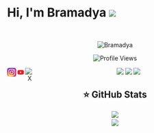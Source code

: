 # Hi, I'm Bramadya <img src="https://media.giphy.com/media/hvRJCLFzcasrR4ia7z/giphy.gif" width=35 />
<br>
<div align="center">
<p align="center"> 
  <img src="https://img.shields.io/github/followers/bramadyafiqri?label=Follow Me!&style=social" alt=Bramadya Fiqri" /> 
</p>

![Profile Views](https://hits.seeyoufarm.com/api/count/incr/badge.svg?url=https://github.com/KumaaDeveloper/&title=Profile%20Views)


<a href="https://www.instagram.com/">
  <img align="left" alt="Instagram" width="21px" src="https://raw.githubusercontent.com/github/explore/06c46459e7947c8a25f72798af696d66e202ac39/topics/instagram/instagram.png" />
</a>
<a href="https://youtube.com/@bramadyafiqri">
  <img align="left" alt="Youtube" width="21px" src="https://raw.githubusercontent.com/edent/SuperTinyIcons/e94212a487d744cb75e75241cb93716836b2d1e2/images/svg/youtube.svg" />
</a>
<a href="https://x.com/">
  <img align="left" alt="X" width="21px" src="https://avatars.githubusercontent.com/u/50278?s=200&v=4" />
</a>

  
<p align="center">
  <img src="https://forthebadge.com/images/badges/powered-by-oxygen.svg">
  <img src="https://forthebadge.com/images/badges/built-with-love.svg">
  <img src="https://forthebadge.com/images/badges/approved-by-my-mom.svg">
  <br>
</p>

##
## ⭐ GitHub Stats

![](https://github-readme-stats.vercel.app/api?username=Bramadyafiqri&theme=dark&hide_border=false&include_all_commits=false&count_private=false)<br/>
![](https://github-readme-stats.vercel.app/api/top-langs/?username=Bramadyafiqri&theme=dark&layout=compact)

</div>
